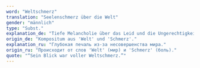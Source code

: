 ```yaml
---
word: "Weltschmerz"
translation: "Seelenschmerz über die Welt"
gender: "männlich"
type: "Subst."
explanation_de: "Tiefe Melancholie über das Leid und die Ungerechtigkeit der Welt."
origin_de: "Kompositum aus 'Welt' und 'Schmerz'."
explanation_ru: "Глубокая печаль из-за несовершенства мира."
origin_ru: "Происходит от слов 'Welt' (мир) и 'Schmerz' (боль)."
quote: "“Sein Blick war voller Weltschmerz.”"
---
```

